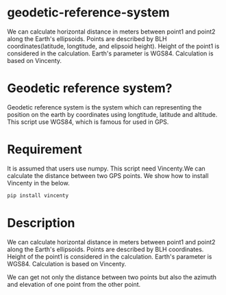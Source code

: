 # geodetic-reference-system
We can calculate horizontal distance in meters between point1 and point2
along the Earth's ellipsoids.  Points are described by BLH coordinates(latitude, longtitude, and elipsoid height).
Height of the point1 is considered in the calculation.
Earth's parameter is WGS84.
Calculation is based on Vincenty.

# Geodetic reference system?
Geodetic reference system is the system which can representing the position on the earth by coordinates using longtitude, latitude and altitude.
This script use WGS84, which is famous for used in GPS.

# Requirement
It is assumed that users use numpy.
This script need Vincenty.We can calculate the distance between two GPS points.
We show how to install Vincenty in the below.
```bash
pip install vincenty
```

# Description
We can calculate horizontal distance in meters between point1 and point2
along the Earth's ellipsoids.  Points are described by BLH coordinates.
Height of the point1 is considered in the calculation.
Earth's parameter is WGS84.
Calculation is based on Vincenty.

We can get not only the distance between two points but also the azimuth and elevation of one point from the other point.
